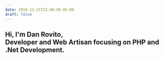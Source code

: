```yaml
---
date: 2019-11-21T23:40:56-05:00
draft: false
---
```

<section class="home-header">
	<div class="container">
		<div class="row intro-text">
			<div class="col-md-6 col-sm-12">
				<div class="pb-5">
					<h1 class="text-white">Hi, I'm Dan Rovito, <br/>Developer and Web Artisan focusing on PHP and .Net Development.</h1>
				</div>
			</div>
		</div>
	</div>
</section>
